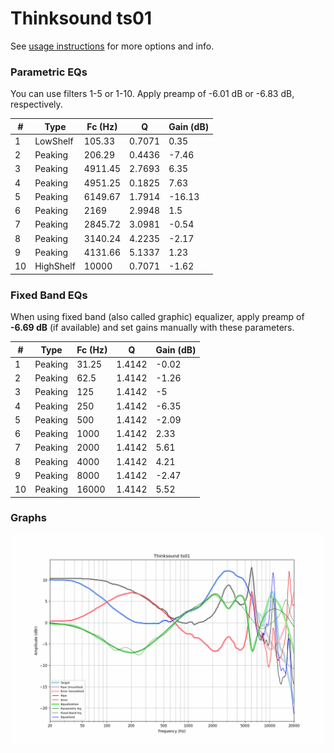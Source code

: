 # Thinksound ts01
See [usage instructions](https://github.com/jaakkopasanen/AutoEq#usage) for more options and info.

### Parametric EQs
You can use filters 1-5 or 1-10. Apply preamp of -6.01 dB or -6.83 dB, respectively.

|   # | Type      |   Fc (Hz) |      Q |   Gain (dB) |
|-----|-----------|-----------|--------|-------------|
|   1 | LowShelf  |    105.33 | 0.7071 |        0.35 |
|   2 | Peaking   |    206.29 | 0.4436 |       -7.46 |
|   3 | Peaking   |   4911.45 | 2.7693 |        6.35 |
|   4 | Peaking   |   4951.25 | 0.1825 |        7.63 |
|   5 | Peaking   |   6149.67 | 1.7914 |      -16.13 |
|   6 | Peaking   |   2169    | 2.9948 |        1.5  |
|   7 | Peaking   |   2845.72 | 3.0981 |       -0.54 |
|   8 | Peaking   |   3140.24 | 4.2235 |       -2.17 |
|   9 | Peaking   |   4131.66 | 5.1337 |        1.23 |
|  10 | HighShelf |  10000    | 0.7071 |       -1.62 |

### Fixed Band EQs
When using fixed band (also called graphic) equalizer, apply preamp of **-6.69 dB** (if available) and set gains manually with these parameters.

|   # | Type    |   Fc (Hz) |      Q |   Gain (dB) |
|-----|---------|-----------|--------|-------------|
|   1 | Peaking |     31.25 | 1.4142 |       -0.02 |
|   2 | Peaking |     62.5  | 1.4142 |       -1.26 |
|   3 | Peaking |    125    | 1.4142 |       -5    |
|   4 | Peaking |    250    | 1.4142 |       -6.35 |
|   5 | Peaking |    500    | 1.4142 |       -2.09 |
|   6 | Peaking |   1000    | 1.4142 |        2.33 |
|   7 | Peaking |   2000    | 1.4142 |        5.61 |
|   8 | Peaking |   4000    | 1.4142 |        4.21 |
|   9 | Peaking |   8000    | 1.4142 |       -2.47 |
|  10 | Peaking |  16000    | 1.4142 |        5.52 |

### Graphs
![](./Thinksound%20ts01.png)
